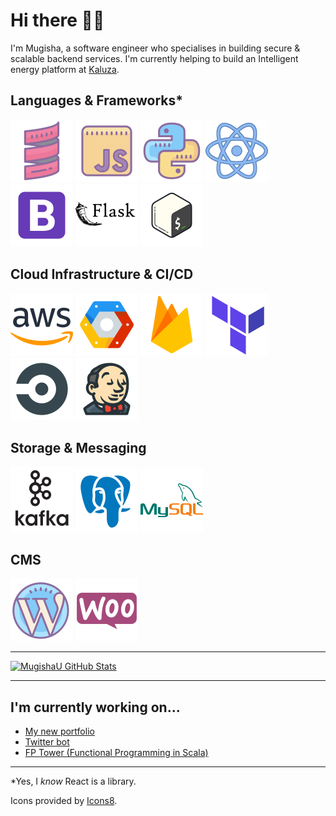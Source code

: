 # Hi there 👋🏿

I'm Mugisha, a software engineer who specialises in building secure & scalable backend services. I'm currently helping to build an Intelligent energy platform at [Kaluza](https://www.kaluza.com/).

## Languages & Frameworks*

<div float="left">
    <img src = "icons/languages/scala.svg" alt="scala"/>
    <img src = "icons/languages/javascript.svg" alt="javascript"/>
    <img src = "icons/languages/python.svg" alt="python"/> 
    <img src = "icons/languages/react.svg" alt="react"/>
    <img src = "icons/languages/bootstrap.svg" alt="bootstrap"/>
    <img src = "icons/languages/flask.svg" alt="flask"/>
    <img src = "icons/languages/bash.svg" alt="bash"/>
</div>

## Cloud Infrastructure & CI/CD

<div float="left">
    <img src = "icons/cloud/aws.svg" alt="aws"/>
    <img src = "icons/cloud/gcp.svg" alt="gcp"/>
    <img src = "icons/cloud/firebase.svg" alt="firebase"/>
    <img src = "icons/cloud/terraform.svg" alt="terraform"/>
    <img src = "icons/cloud/circleci.svg" alt="circleci"/>
    <img src = "icons/cloud/jenkins.svg" alt="jenkins"/>
</div>

## Storage & Messaging

<div float="left">
    <img src = "icons/storage/kafka.svg" alt="kafka"/>
    <img src = "icons/storage/postgresql.svg" alt="postgresql"/>
    <img src = "icons/storage/mysql.svg" alt="mysql"/>
</div>

## CMS

<div float="left">
    <img src = "icons/cms/wordpress.svg" alt="wordpress"/>
    <img src = "icons/cms/woocommerce.svg" alt="woocommerce"/>
</div>

---

[![MugishaU GitHub Stats](https://github-readme-stats-mugishau.vercel.app/api?username=mugishau&show_icons=true&hide=contribs&count_private=true&include_all_commits=true&locale=en&custom_title=My%20Activity)](https://github.com/mugishau/github-readme-stats)

---

## I'm currently working on...

- [My new portfolio](https://github.com/MugishaU/portfolio_v2)
- [Twitter bot](https://github.com/MugishaU/twitter-bot)
- [FP Tower (Functional Programming in Scala)](https://github.com/MugishaU/fp-tower)

---

*Yes, I _know_ React is a library.

Icons provided by [Icons8](https://icons8.com/).

<!--

**MugishaU/MugishaU** is a ✨ _special_ ✨ repository because its `README.md` (this file) appears on your GitHub profile.

Here are some ideas to get you started:

- 🔭 I’m currently working on ...
- 🌱 I’m currently learning ...
- 👯 I’m looking to collaborate on ...
- 🤔 I’m looking for help with ...
- 💬 Ask me about ...
- 📫 How to reach me: ...
- 😄 Pronouns: ...
- ⚡ Fun fact: ...
  -->
